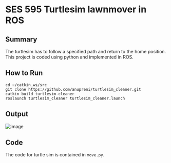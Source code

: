 # SES 595 Turtlesim lawnmover in ROS

## Summary
The turtlesim has to follow a specified path and return to the home position. This project is coded using python and implemented in ROS.
## How to Run
```
cd ~/catkin_ws/src
git clone https://github.com/anupreni/turtlesim_cleaner.git
catkin build turtlesim-cleaner
roslaunch turtlesim_cleaner turtlesim_cleaner.launch
```
## Output
![image](https://user-images.githubusercontent.com/17228880/152715677-c196af7a-6520-4b0d-be96-5f9fdc3a3706.png)


## Code
The code for turtle sim is contained in `move.py`.


